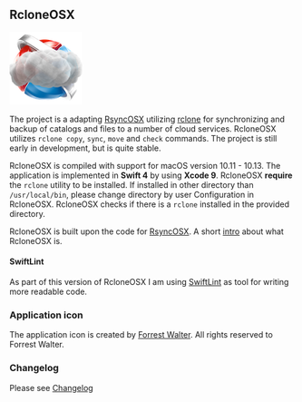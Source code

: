 ## RcloneOSX

![](icon/rcloneosx.png)

The project is a adapting [RsyncOSX](https://github.com/rsyncOSX/RsyncOSX) utilizing [rclone](https://rclone.org/) for synchronizing and backup of catalogs and files to a number of cloud services. RcloneOSX utilizes `rclone copy`, `sync`, `move` and `check` commands. The project is still early in development, but is quite stable.

RcloneOSX is compiled with support for macOS version 10.11 - 10.13. The application is implemented in **Swift 4** by using **Xcode 9**. RcloneOSX **require** the `rclone` utility to be installed. If installed in other directory than `/usr/local/bin`, please change directory by user Configuration in RcloneOSX. RcloneOSX checks if there is a `rclone` installed in the provided directory.

RcloneOSX is built upon the code for [RsyncOSX](https://github.com/rsyncOSX/RsyncOSX). A short [intro](https://rsyncosx.github.io/Documentation/docs/RcloneOSX/Intro/Intro.html) about what RcloneOSX is.

#### SwiftLint

As part of this version of RcloneOSX I am using [SwiftLint](https://github.com/realm/SwiftLint) as tool for writing more readable code.

### Application icon

The application icon is created by [Forrest Walter](http://www.forrestwalter.com/). All rights reserved to Forrest Walter.

### Changelog

Please see [Changelog](https://rsyncosx.github.io/Documentation/docs/RcloneOSX/Changelog.html)
